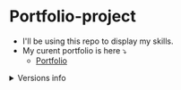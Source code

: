 # Portfolio-project
- I'll be using this repo to display my skills.
- My curent portfolio is here ⤵️
   - [Portfolio](https://meliman23.github.io/Portfolio/)

<details>
  <summary>Versions info</summary>
   - The main branch is my first potfolio It was originaly made nov 2, 2022 
 
   - then v2 on the v2 branch ect 
</details>




